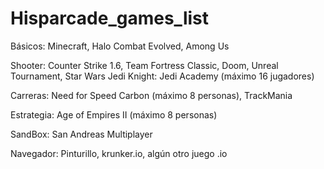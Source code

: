# Hisparcade_games_list

Básicos: Minecraft, Halo Combat Evolved, Among Us

Shooter: Counter Strike 1.6, Team Fortress Classic, Doom, Unreal Tournament, Star Wars Jedi Knight: Jedi Academy (máximo 16 jugadores)

Carreras: Need for Speed Carbon (máximo 8 personas), TrackMania

Estrategia: Age of Empires II (máximo 8 personas)

SandBox: San Andreas Multiplayer

Navegador: Pinturillo, krunker.io, algún otro juego .io
